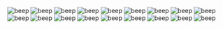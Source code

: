 ![beep](https://gallery.crd.co/assets/images/gallery11/d9839ccd_original.png?v=758f1f62) ![beep](https://gallery.crd.co/assets/images/gallery11/f43d5651_original.gif?v=758f1f62) ![beep](https://gallery.crd.co/assets/images/gallery11/ca0f9872_original.jpg?v=758f1f62) ![beep](https://gallery.crd.co/assets/images/gallery11/405c641c_original.jpg?v=758f1f62) ![beep](https://gallery.crd.co/assets/images/gallery05/e430fd1d_original.gif?v=758f1f62) ![beep](https://gallery.crd.co/assets/images/gallery05/f70a3372_original.jpg?v=758f1f62) ![beep](https://gallery.crd.co/assets/images/gallery11/c30d8289_original.gif?v=758f1f62) ![beep](https://gallery.crd.co/assets/images/gallery11/5486ba66_original.gif?v=758f1f62) ![beep](https://gallery.crd.co/assets/images/gallery11/47306b51_original.png?v=758f1f62) ![beep](https://gallery.crd.co/assets/images/gallery11/9c635650_original.gif?v=758f1f62) ![beep](https://gallery.crd.co/assets/images/gallery11/5ef7d5e6_original.png?v=758f1f62) ![beep](https://gallery.crd.co/assets/images/gallery05/5baaab46_original.gif?v=758f1f62) ![beep](https://64.media.tumblr.com/34f7a49fb610d6c8538720d8298d4642/af8ec39b7203d313-33/s100x200/d0c2bcdf2a6d0895c7867f79fde73c66db892c50.png) ![beep](https://supplies.ju.mp/assets/images/gallery01/f3384d1e.png?v=73b3273e) ![beep](https://64.media.tumblr.com/84bab96d0a036c8df28351fb4ef3ba4e/9ae5a34a86b442c9-b3/s100x200/723200361a01e72a332336603eee41dcdf250a9a.png) ![beep](https://autism.crd.co/assets/images/gallery05/8b60c391.png?v=69d6a439) ![beep](https://autism.crd.co/assets/images/gallery05/eca8cc10.gif?v=69d6a439) ![beep](https://64.media.tumblr.com/93999031b3c76e9c5b978faf6cc3f5b7/b6671499bfdc6d69-07/s100x200/55e54bbfed59043e596a18d002a51822c97fcbde.gifv)
